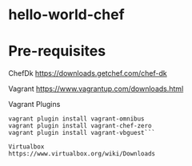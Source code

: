 # hello-world-chef

# Pre-requisites

ChefDk
  https://downloads.getchef.com/chef-dk
  
Vagrant
  https://www.vagrantup.com/downloads.html
  
Vagrant Plugins
  ```vagrant plugin install vagrant-berkshelf
  vagrant plugin install vagrant-omnibus
  vagrant plugin install vagrant-chef-zero
  vagrant plugin install vagrant-vbguest```
  
Virtualbox
  https://www.virtualbox.org/wiki/Downloads

